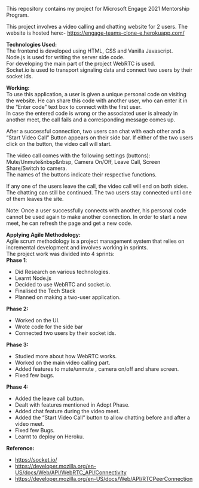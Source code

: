 This repository contains my project for Microsoft Engage 2021 Mentorship Program.

This project involves a video calling and chatting website for 2 users.
The website is hosted here:- https://engage-teams-clone-e.herokuapp.com/

**Technologies Used:** <br />
The frontend is developed using HTML, CSS and Vanilla Javascript.  <br />
Node.js is used for writing the server side code.  <br />
For developing the main part of the project WebRTC is used.  <br />
Socket.io is used to transport signaling data and connect two users by their socket ids.  <br />

**Working:**  <br />
To use this application, a user is given a unique personal code on visiting the website. He can share this code with another user, who can enter it in the “Enter code” text box to connect with the first user. <br />
In case the entered code is wrong or the associated user is already in another meet, the call fails and a corresponding message comes up. <br />

After a successful connection, two users can chat with each other and a “Start Video Call” Button appears on their side bar. If either of the two users click on the button, the video call will start. <br />

The video call comes with the following settings (buttons): <br />
Mute/Unmute&nbsp&nbsp, Camera On/Off, Leave Call, Screen Share/Switch to camera.<br />
The names of the buttons indicate their respective functions. <br />

If any one of the users leave the call, the video call will end on both sides. The chatting can still be continued. The two users stay connected until one of them leaves the site. <br />

Note: Once a user successfully connects with another, his personal code cannot be used again to make another connection. In order to start a new meet, he can refresh the page and get a new code.<br />

**Applying Agile Methodology:**  <br />
Agile scrum methodology is a project management system that relies on incremental development and involves working in sprints.<br />
The project work was divided into 4 sprints: <br />
**Phase 1**:
* Did Research on various technologies.
* Learnt Node.js
* Decided to use WebRTC and socket.io.
* Finalised the Tech Stack
* Planned on making a two-user application.

**Phase 2:**
* Worked on the UI.
* Wrote code for the side bar
* Connected two users by their socket ids.

**Phase 3:**
* Studied more about how WebRTC works.
* Worked on the main video calling part.
* Added features to mute/unmute ,  camera on/off and share screen.
* Fixed few bugs.

**Phase 4:**
* Added the leave call button.
* Dealt with features mentioned in Adopt Phase.
* Added chat feature during the video meet.
* Added the “Start Video Call” button to allow chatting before and after a video meet.
* Fixed few Bugs.
* Learnt to deploy on Heroku.

**Reference:**
* https://socket.io/
* https://developer.mozilla.org/en-US/docs/Web/API/WebRTC_API/Connectivity
* https://developer.mozilla.org/en-US/docs/Web/API/RTCPeerConnection
